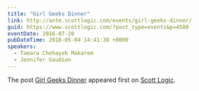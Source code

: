```yaml
---
title: "Girl Geeks Dinner"
link: http://ante.scottlogic.com/events/girl-geeks-dinner/
guid: https://www.scottlogic.com/?post_type=events&p=4580
eventDate: 2016-07-20
pubDateTime: 2018-05-04 14:41:30 +0000
speakers:
  - Tamara Chehayeb Makarem
  - Jennifer Gaudion
---
```


<p>The post <a rel="nofollow" href="http://ante.scottlogic.com/events/girl-geeks-dinner/">Girl Geeks Dinner</a> appeared first on <a rel="nofollow" href="http://ante.scottlogic.com">Scott Logic</a>.</p>